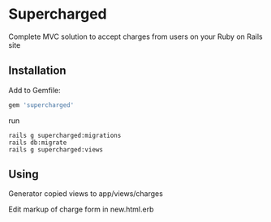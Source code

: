 # Supercharged

Complete MVC solution to accept charges from users on your Ruby on Rails site

## Installation

Add to Gemfile:

```ruby
gem 'supercharged'

```

run

    rails g supercharged:migrations
    rails db:migrate
    rails g supercharged:views


## Using

Generator copied views to app/views/charges

Edit markup of charge form in new.html.erb

